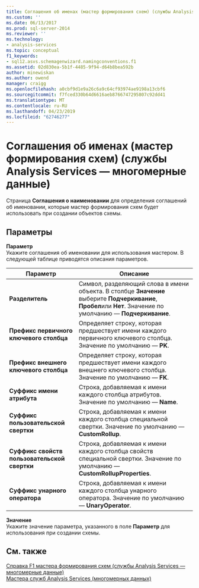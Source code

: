 ```yaml
---
title: Соглашения об именах (мастер формирования схем) (службы Analysis Services — многомерные данные) | Документация Майкрософт
ms.custom: ''
ms.date: 06/13/2017
ms.prod: sql-server-2014
ms.reviewer: ''
ms.technology:
- analysis-services
ms.topic: conceptual
f1_keywords:
- sql12.asvs.schemagenwizard.namingconventions.f1
ms.assetid: 02d830ea-5b1f-4485-9f94-d64b8bea592b
author: minewiskan
ms.author: owend
manager: craigg
ms.openlocfilehash: a0cbf9d1e9a26c6a9c64cf93974ae9198a13cbf6
ms.sourcegitcommit: f7fced330b64d6616aeb8766747295807c92dd41
ms.translationtype: MT
ms.contentlocale: ru-RU
ms.lasthandoff: 04/23/2019
ms.locfileid: "62746277"
---
```

# <a name="specify-naming-conventions-schema-generation-wizard-analysis-services---multidimensional-data"></a>Соглашения об именах (мастер формирования схем) (службы Analysis Services — многомерные данные)
  Страница **Соглашения о наименовании** для определения соглашений об именовании, которые мастер формирования схем будет использовать при создании объектов схемы.  
  
## <a name="options"></a>Параметры  
 **Параметр**  
 Укажите соглашения об именовании для использования мастером. В следующей таблице приводятся описания параметров.  
  
|Параметр|Описание|  
|------------|-----------------|  
|**Разделитель**|Символ, разделяющий слова в имени объекта. В столбце **Значение** выберите **Подчеркивание**, **Пробел**или **Нет**. Значение по умолчанию — **Подчеркивание**.|  
|**Префикс первичного ключевого столбца**|Определяет строку, которая предшествует имени каждого первичного ключевого столбца. Значение по умолчанию — **PK**.|  
|**Префикс внешнего ключевого столбца**|Определяет строку, которая предшествует имени каждого внешнего ключевого столбца. Значение по умолчанию — **FK**.|  
|**Суффикс имени атрибута**|Строка, добавляемая к имени каждого столбца атрибутов. Значение по умолчанию — **Name**.|  
|**Суффикс пользовательской свертки**|Строка, добавляемая к имени каждого столбца специальной свертки. Значение по умолчанию — **CustomRollup**.|  
|**Суффикс свойств пользовательской свертки**|Строка, добавляемая к имени каждого столбца свойств специальной свертки. Значение по умолчанию — **CustomRollupProperties**.|  
|**Суффикс унарного оператора**|Строка, добавляемая к имени каждого столбца унарного оператора. Значение по умолчанию — **UnaryOperator**.|  
  
 **Значение**  
 Укажите значение параметра, указанного в поле **Параметр** для использования при создании схемы.  
  
## <a name="see-also"></a>См. также  
 [Справка F1 мастера формирования схем &#40;службы Analysis Services — многомерные данные&#41;](schema-generation-wizard-f1-help-analysis-services-multidimensional-data.md)   
 [Мастера служб Analysis Services &#40;многомерных данных&#41;](analysis-services-wizards-multidimensional-data.md)  
  
  
